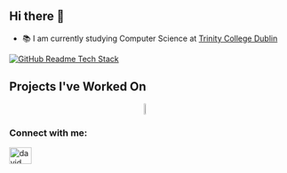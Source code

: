 ## Hi there 👋

<!-- BREVE DESCRIPCION -->
- 📚 I am currently studying Computer Science at [Trinity College Dublin](https://www.tcd.ie/)

<!-- Statistics -->
<a href="https://github-readme-tech-stack.vercel.app">
    <img src="https://github-readme-tech-stack.vercel.app/api/cards?title=My%20Tech%20Stack&align=center&titleAlign=center&fontSize=25&lineHeight=10&lineCount=3&theme=github_dark&width=450&bg=%230e1114&badge=%2312161a&border=%232da7c7&titleColor=%2321c0d1&line1=react,react,auto;javascript,javascript,auto;html5,html5,auto;css3,css3,2965f1;&line2=python,python,auto;java,java,auto;csharp,csharp,auto;docker,docker,auto;&line3=node.js,node.js,auto;sql,sql,auto;haskell,haskell,auto;dotnet,dotnet,auto;" alt="GitHub Readme Tech Stack" />
  </a>
  
## Projects I've Worked On

<div style="display:grid;align-items:center;justify-content:center">
  <img style="height:100%;width:45%;max-width: 100%" src="https://github-readme-stats.vercel.app/api?username=tmoroney&theme=github_dark&count_private=true&show_icons=true&include_all_commits=true"/>
  <!-- <img style="height:100%;width:49%;max-width: 10%" src="https://github-readme-stats.vercel.app/api/top-langs/?username=tmoroney&layout=compact&theme=gotham&langs_count=8"/> -->
</div>

<!-- Contact me -->
<h3 align="left">Connect with me:</h3>
<p align="left">
<a href="https://www.linkedin.com/in/tom-moroney1/" target="blank"><img align="center" src="https://raw.githubusercontent.com/rahuldkjain/github-profile-readme-generator/master/src/images/icons/Social/linked-in-alt.svg" alt="david mendoza ramos" height="30" width="40" /></a>
</p>


<!--
**tmoroney/tmoroney** is a ✨ _special_ ✨ repository because its `README.md` (this file) appears on your GitHub profile.

Here are some ideas to get you started:

- 🔭 I’m currently working on ...
- 🌱 I’m currently learning ...
- 👯 I’m looking to collaborate on ...
- 🤔 I’m looking for help with ...
- 💬 Ask me about ...
- 📫 How to reach me: ...
- 😄 Pronouns: ...
- ⚡ Fun fact: ...
-->
